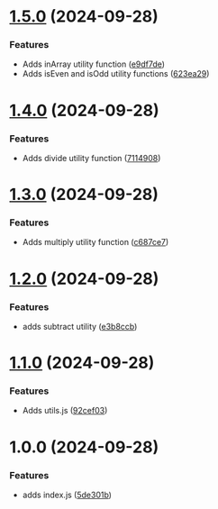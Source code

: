 # [1.5.0](https://github.com/alan-eicker/gh-package-demo/compare/v1.4.0...v1.5.0) (2024-09-28)


### Features

* Adds inArray utility function ([e9df7de](https://github.com/alan-eicker/gh-package-demo/commit/e9df7de05db5f29c26b233032ad2db313ce90b41))
* Adds isEven and isOdd utility functions ([623ea29](https://github.com/alan-eicker/gh-package-demo/commit/623ea291a02d1bab5882dbdd4172a60c7ec88067))

# [1.4.0](https://github.com/alan-eicker/gh-package-demo/compare/v1.3.0...v1.4.0) (2024-09-28)


### Features

* Adds divide utility function ([7114908](https://github.com/alan-eicker/gh-package-demo/commit/7114908b6f074f12eaabfdbfe1d5021c0e60211a))

# [1.3.0](https://github.com/alan-eicker/gh-package-demo/compare/v1.2.1...v1.3.0) (2024-09-28)


### Features

* Adds multiply utility function ([c687ce7](https://github.com/alan-eicker/gh-package-demo/commit/c687ce7d47ff41524f12d9e7fd399ea4ff69d441))

# [1.2.0](https://github.com/alan-eicker/gh-package-demo/compare/v1.1.0...v1.2.0) (2024-09-28)


### Features

* adds subtract utility ([e3b8ccb](https://github.com/alan-eicker/gh-package-demo/commit/e3b8ccb7b6379942b97841c651aad8cea37d347a))

# [1.1.0](https://github.com/alan-eicker/gh-package-demo/compare/v1.0.0...v1.1.0) (2024-09-28)


### Features

* Adds utils.js ([92cef03](https://github.com/alan-eicker/gh-package-demo/commit/92cef030a40fcc8fd6f1269dc4994fd44454b4cd))

# 1.0.0 (2024-09-28)


### Features

* adds index.js ([5de301b](https://github.com/alan-eicker/gh-package-demo/commit/5de301bdc3cd7f6f77a460132815493eae522ba0))
